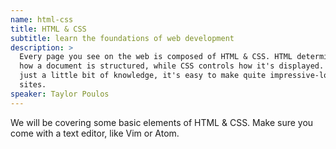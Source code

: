 ```yaml
---
name: html-css
title: HTML & CSS
subtitle: learn the foundations of web development
description: >
  Every page you see on the web is composed of HTML & CSS. HTML determines
  how a document is structured, while CSS controls how it's displayed. Using
  just a little bit of knowledge, it's easy to make quite impressive-looking
  sites.
speaker: Taylor Poulos
---
```


We will be covering some basic elements of HTML & CSS. Make sure you come with a
text editor, like Vim or Atom.
